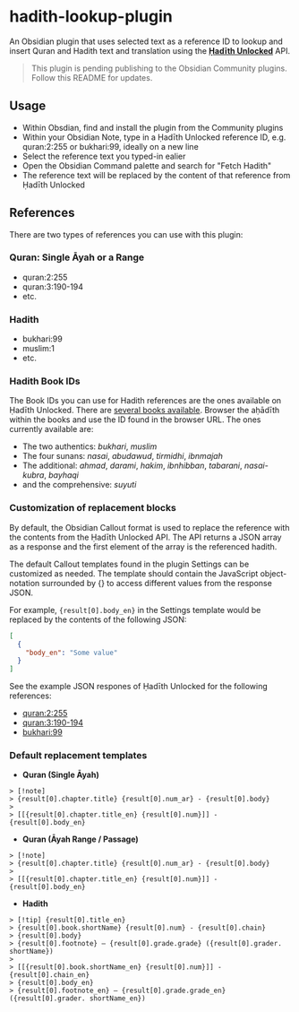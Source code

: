 # hadith-lookup-plugin

An Obsidian plugin that uses selected text as a reference ID to lookup and insert Quran and Hadith text and translation using the **[Ḥadīth Unlocked](https://hadithunlocked.com)** API.

> This plugin is pending publishing to the Obsidian Community plugins. Follow this README for updates.

## Usage
- Within Obsdian, find and install the plugin from the Community plugins
- Within your Obsidian Note, type in a Ḥadīth Unlocked reference ID, e.g. quran:2:255 or bukhari:99, ideally on a new line
- Select the reference text you typed-in ealier
- Open the Obsidian Command palette and search for "Fetch Hadith"
- The reference text will be replaced by the content of that reference from Ḥadīth Unlocked

## References
There are two types of references you can use with this plugin:
### Quran: Single Āyah or a Range
- quran:2:255
- quran:3:190-194
- etc.
### Hadith
- bukhari:99
- muslim:1
- etc.
### Hadith Book IDs
The Book IDs you can use for Hadith references are the ones available on Ḥadīth Unlocked. There are [several books available](https://hadithunlocked.com/books). Browser the aḥādīth within the books and use the ID found in the browser URL. The ones currently available are: 
- The two authentics: _bukhari_, _muslim_
- The four sunans: _nasai_, _abudawud_, _tirmidhi_, _ibnmajah_
- The additional: _ahmad_, _darami_, _hakim_, _ibnhibban_, _tabarani_, _nasai-kubra_, _bayhaqi_
- and the comprehensive: _suyuti_

### Customization of replacement blocks
By default, the Obsidian Callout format is used to replace the reference with the contents from the Ḥadīth Unlocked API. The API returns a JSON array as a response and the first element of the array is the referenced hadith.

The default Callout templates found in the plugin Settings can be customized as needed. The template should contain the JavaScript object-notation surrounded by {} to access different values from the response JSON. 

For example, `{result[0].body_en}` in the Settings template would be replaced by the contents of the following JSON:
```json
[ 
  { 
	"body_en": "Some value"
  } 
]
```
See the example JSON respones of Ḥadīth Unlocked for the following references:
- [quran:2:255](https://hadithunlocked.com/quran:2:255?json)
- [quran:3:190-194](https://hadithunlocked.com/passage:3:190-194?json)
- [bukhari:99](https://hadithunlocked.com/bukhari:99?json)

### Default replacement templates
- **Quran (Single Āyah)**
```
> [!note]
> {result[0].chapter.title} {result[0].num_ar} - {result[0].body}
> 
> [[{result[0].chapter.title_en} {result[0].num}]] - {result[0].body_en}
```
- **Quran (Āyah Range / Passage)**
```
> [!note]
> {result[0].chapter.title} {result[0].num_ar} - {result[0].body}
> 
> [[{result[0].chapter.title_en} {result[0].num}]] - {result[0].body_en}
```
- **Hadith**
```
> [!tip] {result[0].title_en}
> {result[0].book.shortName} {result[0].num} - {result[0].chain}
> {result[0].body} 
> {result[0].footnote} – {result[0].grade.grade} ({result[0].grader. shortName})
> 
> [[{result[0].book.shortName_en} {result[0].num}]] - {result[0].chain_en}
> {result[0].body_en}
> {result[0].footnote_en} – {result[0].grade.grade_en} ({result[0].grader. shortName_en})
```

